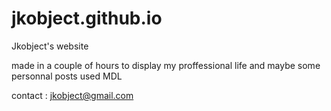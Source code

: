 # jkobject.github.io
Jkobject's website

made in a couple of hours to display my proffessional life and maybe some personnal posts
used MDL 

contact :  jkobject@gmail.com 
